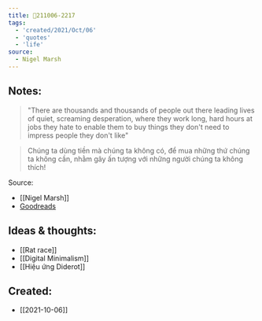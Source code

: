 ```yaml
---
title: 💬211006-2217
tags:
  - 'created/2021/Oct/06'
  - 'quotes'
  - 'life'
source:
  - Nigel Marsh
---
```


## Notes:
> "There are thousands and thousands of people out there leading lives of quiet, screaming desperation, where they work long, hard hours at jobs they hate to enable them to buy things they don't need to impress people they don't like"

> Chúng ta dùng tiền mà chúng ta không có, để mua những thứ chúng ta không cần, nhằm gây ấn tượng với những người chúng ta không thích!

Source:
- [[Nigel Marsh]]
- [Goodreads](https://www.goodreads.com/quotes/682030-there-are-thousands-and-thousands-of-people-out-there-leading)

## Ideas & thoughts:
- [[Rat race]]
- [[Digital Minimalism]]
- [[Hiệu ứng Diderot]]

## Created:
- [[2021-10-06]]
